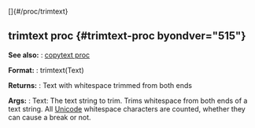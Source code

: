 []{#/proc/trimtext}
## trimtext proc {#trimtext-proc byondver="515"}
**See also:**
:   [copytext proc](#/proc/copytext)
<!-- -->
**Format:**
:   trimtext(Text)
<!-- -->
**Returns:**
:   Text with whitespace trimmed from both ends
<!-- -->
**Args:**
:   Text: The text string to trim.
Trims whitespace from both ends of a text string.
All [Unicode](#/%7Bnotes%7D/Unicode) whitespace characters are counted,
whether they can cause a break or not.